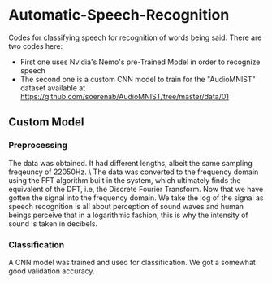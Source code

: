 # Automatic-Speech-Recognition
Codes for classifying speech for recognition of words being said.
There are two codes here:
- First one uses Nvidia's Nemo's pre-Trained Model in order to recognize speech
- The second one is a custom CNN model to train for the "AudioMNIST" dataset available at https://github.com/soerenab/AudioMNIST/tree/master/data/01
## Custom Model
### Preprocessing
The data was obtained. It had different lengths, albeit the same sampling freqeuncy of 22050Hz. \\ The data was converted to the frequency domain using the FFT algorithm built in the system, which ultimately finds the equivalent of the DFT, i.e, the Discrete Fourier Transform. Now that we have gotten the signal into the frequency domain. We take the log of the signal as speech recognition is all about perception of sound waves and human beings perceive that in a logarithmic fashion, this is why the intensity of sound is taken in decibels.
### Classification
A CNN model was trained and used for classification. We got a somewhat good validation accuracy.
